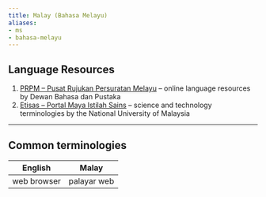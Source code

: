 ```yaml
---
title: Malay (Bahasa Melayu)
aliases:
- ms
- bahasa-melayu
---
```


## Language Resources

1. [PRPM – Pusat Rujukan Persuratan Melayu](https://prpm.dbp.gov.my/) – online language resources by Dewan Bahasa dan Pustaka
2. [Etisas – Portal Maya Istilah Sains](http://appsmu.ukm.my/etisas/) – science and technology terminologies by the National University of Malaysia

---

## Common terminologies

| English | Malay |
| --- | ----------- |
| web browser | palayar web |
